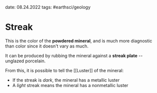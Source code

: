 date: 08.24.2022
tags: #earthsci/geology 
# Streak
This is the color of the **powdered mineral**, and is much more diagnostic than color since it doesn't vary as much.

It can be produced by rubbing the mineral against a **streak plate** -- unglazed porcelain.

From this, it is possible to tell the [[Luster]] of the mineral:
- If the streak is *dark*, the mineral has a metallic luster
- A *light* streak means the mineral has a nonmetallic luster